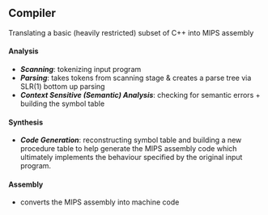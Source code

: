 ## Compiler

Translating a basic (heavily restricted) subset of C++ into MIPS assembly

#### Analysis
- ***Scanning***: tokenizing input program
- ***Parsing***: takes tokens from scanning stage & creates a parse tree via SLR(1) bottom up parsing
- ***Context Sensitive (Semantic) Analysis***: checking for semantic errors + building the symbol table

#### Synthesis
- ***Code Generation***: reconstructing symbol table and building a new procedure table to help generate the MIPS assembly code which ultimately implements the behaviour specified by the original input program.

#### Assembly
- converts the MIPS assembly into machine code